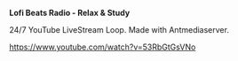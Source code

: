 **Lofi Beats Radio - Relax & Study**

24/7 YouTube LiveStream Loop.
Made with Antmediaserver.

https://www.youtube.com/watch?v=53RbGtGsVNo
